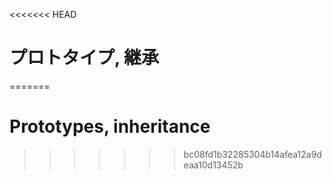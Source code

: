 <<<<<<< HEAD
# プロトタイプ, 継承
=======
# Prototypes, inheritance
>>>>>>> bc08fd1b32285304b14afea12a9deaa10d13452b
